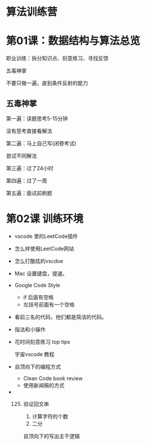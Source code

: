 # 算法训练营

# 第01课：数据结构与算法总览

职业训练：拆分知识点、刻意练习、寻找反馈

五毒神掌

不要只做一遍，直到条件反射的能力

## 五毒神掌

第一遍：读题思考5-15分钟

没有思考直接看解法

第二遍：马上自己写(闭卷考试)

尝试不同解法

第三遍：过了24小时

第四遍：过了一周

第五遍：面试前刷题



# 第02课 训练环境

- vscode 里的LeetCode插件

- 怎么样使用LeetCode网站

- 怎么打酷炫的vscdoe 

- Mac 设置键盘，提速。

- Google Code Style
  - if 后面有空格 
  - 左括号前面有一个空格

- 看前三名的代码，他们都是简洁的代码。

- 指法和小操作

- 花时间刻意练习 top tips

  宇宙vscode 教程

- 自顶向下的编程方式

  - Clean Code book review
  - 使用新闻稿的方式

- 125. 验证回文串

       1. 计算字符的个数
       2. 二分

       自顶向下的写出主干逻辑

       

  





